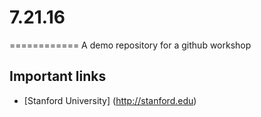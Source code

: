 # 7.21.16
============
A demo repository for a github workshop

Important links
------------------
* [Stanford University] (http://stanford.edu)
